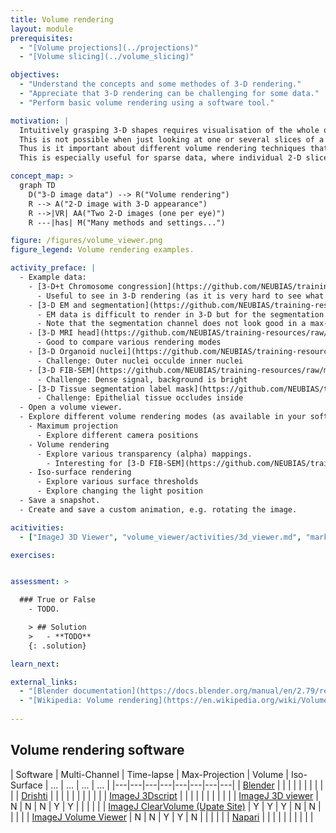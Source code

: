 ```yaml
---
title: Volume rendering
layout: module
prerequisites:
  - "[Volume projections](../projections)"
  - "[Volume slicing](../volume_slicing)"

objectives:
  - "Understand the concepts and some methodes of 3-D rendering."
  - "Appreciate that 3-D rendering can be challenging for some data."
  - "Perform basic volume rendering using a software tool."

motivation: |
  Intuitively grasping 3-D shapes requires visualisation of the whole object.
  This is not possible when just looking at one or several slices of a 3-D data set.
  Thus is it important about different volume rendering techniques that can create a 3-D appearance of the whole image.
  This is especially useful for sparse data, where individual 2-D slices only contain a small subset of the relevant information.

concept_map: >
  graph TD
    D("3-D image data") --> R("Volume rendering")
    R --> A("2-D image with 3-D appearance")
    R -->|VR| AA("Two 2-D images (one per eye)")
    R ---|has| M("Many methods and settings...")

figure: /figures/volume_viewer.png
figure_legend: Volume rendering examples.

activity_preface: |
  - Example data:
    - [3-D+t Chromosome congression](https://github.com/NEUBIAS/training-resources/raw/master/image_data/xyzt_8bit__starfish_chromosomes.tif)
      - Useful to see in 3-D rendering (as it is very hard to see what is going on in 2-D slices)
    - [3-D EM and segmentation](https://github.com/NEUBIAS/training-resources/raw/master/image_data/xyzc_8bit__em_synapses_and_labels.tif)
      - EM data is difficult to render in 3-D but for the segmentation channel it is very useful
      - Note that the segmentation channel does not look good in a max-projection; actual volume rendering is much better.
    - [3-D MRI head](https://github.com/NEUBIAS/training-resources/raw/master/image_data/xyz_8bit_calibrated__mri_full_head.tif)
      - Good to compare various rendering modes
    - [3-D Organoid nuclei](https://github.com/NEUBIAS/training-resources/raw/master/image_data/xyz_8bit_calibrated__organoid_nuclei.tif)
      - Challenge: Outer nuclei occulde inner nuclei
    - [3-D FIB-SEM](https://github.com/NEUBIAS/training-resources/raw/master/image_data/xyz_8bit_calibrated__fib_sem_crop.tif)
      - Challenge: Dense signal, background is bright
    - [3-D Tissue segmentation label mask](https://github.com/NEUBIAS/training-resources/raw/master/image_data/xyz_8bit_calibrated_labels__platy_tissues.tif)
      - Challenge: Epithelial tissue occludes inside
  - Open a volume viewer.
  - Explore different volume rendering modes (as available in your softwares):
    - Maximum projection
      - Explore different camera positions
    - Volume rendering
      - Explore various transparency (alpha) mappings.
        - Interesting for [3-D FIB-SEM](https://github.com/NEUBIAS/training-resources/raw/master/image_data/xyz_8bit_calibrated__fib_sem_crop.tif)
    - Iso-surface rendering
      - Explore various surface thresholds
      - Explore changing the light position
  - Save a snapshot.
  - Create and save a custom animation, e.g. rotating the image.

acitivities:
  - ["ImageJ 3D Viewer", "volume_viewer/activities/3d_viewer.md", "markdown"]

exercises:


assessment: >

  ### True or False
    - TODO.

    > ## Solution
    >   - **TODO**
    {: .solution}

learn_next:

external_links:
  - "[Blender documentation](https://docs.blender.org/manual/en/2.79/render/blender_render/materials/special_effects/volume.html)"
  - "[Wikipedia: Volume rendering](https://en.wikipedia.org/wiki/Volume_rendering)"
  
---
```


## Volume rendering software

| Software | Multi-Channel | Time-lapse |  Max-Projection  | Volume | Iso-Surface  | ...  | ...  | ...  | ...  |
|---|---|---|---|---|---|---|---|
| [Blender](https://docs.blender.org)  | | |   |   |   |   |   |   |   |
| [Drishti](https://github.com/nci/drishti) | | |   |   |   |   |   |   |   |
| [ImageJ 3Dscript](https://imagej.net/plugins/3dscript) |  |  |   |   |  |   |   |   |   |
| [ImageJ 3D viewer](https://imagej.net/plugins/3d-viewer/) | N | N | N  | Y  | Y |   |   |   |   |
| [ImageJ ClearVolume (Upate Site)](https://imagej.net/plugins/clearvolume)  | Y  | Y | Y  | N  | N  |   |   |   | 
| [ImageJ Volume Viewer](https://imagej.nih.gov/ij/plugins/volume-viewer.html) | N | N  | Y | Y  | N  |   |   |   |   |
| [Napari](https://napari.org/)    |  |   |   |   |  |  |  |   |   |
